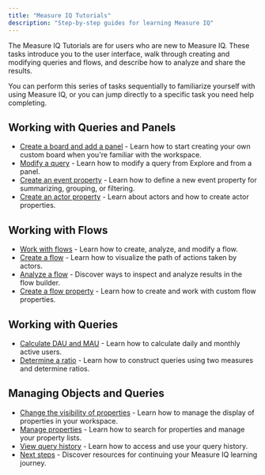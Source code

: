 ```yaml
---
title: "Measure IQ Tutorials"
description: "Step-by-step guides for learning Measure IQ"
---
```


The Measure IQ Tutorials are for users who are new to Measure IQ. These tasks introduce you to the user interface, walk through creating and modifying queries and flows, and describe how to analyze and share the results.

You can perform this series of tasks sequentially to familiarize yourself with using Measure IQ, or you can jump directly to a specific task you need help completing.

## Working with Queries and Panels

- [Create a board and add a panel](/measure_iq/measure-tutorials/create-a-board-with-queries-and-panels) - Learn how to start creating your own custom board when you're familiar with the workspace.
- [Modify a query](/measure_iq/measure-tutorials/modify-a-query) - Learn how to modify a query from Explore and from a panel.
- [Create an event property](/measure_iq/measure-tutorials/create-an-event-property) - Learn how to define a new event property for summarizing, grouping, or filtering.
- [Create an actor property](/measure_iq/measure-tutorials/create-an-actor-property) - Learn about actors and how to create actor properties.

## Working with Flows

- [Work with flows](/measure_iq/measure-tutorials/work-with-flows) - Learn how to create, analyze, and modify a flow.
- [Create a flow](/measure_iq/measure-tutorials/work-with-flows/create-a-flow) - Learn how to visualize the path of actions taken by actors.
- [Analyze a flow](/measure_iq/measure-tutorials/work-with-flows/analyze-a-flow) - Discover ways to inspect and analyze results in the flow builder.
- [Create a flow property](/measure_iq/measure-tutorials/work-with-flows/create-a-flow-property) - Learn how to create and work with custom flow properties.

## Working with Queries

- [Calculate DAU and MAU](/measure_iq/measure-tutorials/work-with-queries/calculate-dau-and-mau) - Learn how to calculate daily and monthly active users.
- [Determine a ratio](/measure_iq/measure-tutorials/work-with-queries/determine-a-ratio) - Learn how to construct queries using two measures and determine ratios.

## Managing Objects and Queries

- [Change the visibility of properties](/measure_iq/measure-tutorials/manage-objects-and-queries/change-the-visibility-of-properties) - Learn how to manage the display of properties in your workspace.
- [Manage properties](/measure_iq/measure-tutorials/manage-objects-and-queries/manage-properties) - Learn how to search for properties and manage your property lists.
- [View query history](/measure_iq/measure-tutorials/manage-objects-and-queries/view-query-history) - Learn how to access and use your query history.
- [Next steps](/measure_iq/measure-tutorials/manage-objects-and-queries/next-steps) - Discover resources for continuing your Measure IQ learning journey.
